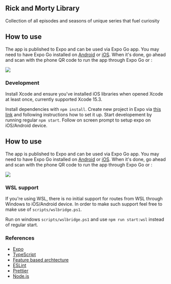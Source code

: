 ## Rick and Morty Library

Collection of all episodes and seasons of unique series that fuel curiosity

## How to use

The app is published to Expo and can be used via Expo Go app. You may need to have Expo Go installed on [Android](https://play.google.com/store/apps/details?id=host.exp.exponent) or [iOS](https://apps.apple.com/ca/app/expo-go/id982107779). When it's done, go ahead and scan with the phone QR code to run the app through Expo Go or :

![](https://qr.expo.dev/eas-update?appScheme=exp&projectId=7327fdf7-09c0-4ebc-9295-8f689ff15722&channel=master&runtimeVersion=1.0.0&host=u.expo.dev)

### Development

Install Xcode and ensure you've installed iOS libraries when opened Xcode at least once, currently supported Xcode 15.3.

Install dependencies with `npm install`. Create new project in Expo via [this link](https://expo.dev/) and following instructions how to set it up.
Start developement by running regular `npm start`. Follow on screen prompt to setup expo on iOS/Android device.

## How to use

The app is published to Expo and can be used via Expo Go app. You may need to have Expo Go installed on [Android](https://play.google.com/store/apps/details?id=host.exp.exponent) or [iOS](https://apps.apple.com/ca/app/expo-go/id982107779). When it's done, go ahead and scan with the phone QR code to run the app through Expo Go or :

![](https://qr.expo.dev/eas-update?appScheme=exp&projectId=d4b9e90e-490d-472b-ae00-ed149605a4c8&channel=master&runtimeVersion=1.0.0&host=u.expo.dev)

### WSL support

If you're using WSL, there is no initial support for routes from WSL through Windows to iOS/Android device. In order to make such support feel free to make use of `scripts/wslbridge.ps1`.

Run on windows `scripts/wslbridge.ps1` and use `npm run start:wsl` instead of regular start.

### References
- [Expo](https://expo.dev/)
- [TypeScript](https://www.typescriptlang.org/)
- [Feature based archtecture](https://www.freecodecamp.org/news/scaling-your-redux-app-with-ducks-6115955638be/)
- [ESLint](https://eslint.org/)
- [Prettier](https://prettier.io/)
- [Node.js](https://nodejs.org/)
